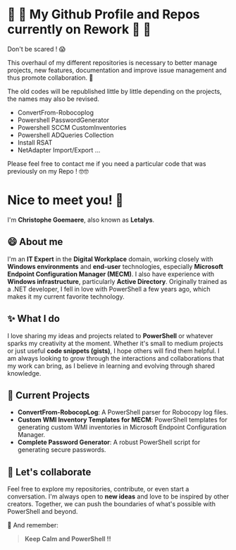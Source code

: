 # :construction: :construction: My Github Profile and Repos currently on Rework :construction: :construction:

Don't be scared ! :scream:

This overhaul of my different repositories is necessary to better manage projects, new features, documentation and improve issue management and thus promote collaboration. :handshake:

The old codes will be republished little by little depending on the projects, the names may also be revised. 

- ConvertFrom-Robocoplog
- Powershell PasswordGenerator
- Powershell SCCM CustomInventories
- Powershell ADQueries Collection
- Install RSAT
- NetAdapter Import/Export
...

Please feel free to contact me if you need a particular code that was previously on my Repo ! :nerd_face::nerd_face:

# Nice to meet you! 👋

I'm **Christophe Goemaere**, also known as **Letalys**.

## 😄 About me
I'm an **IT Expert** in the **Digital Workplace** domain, working closely with **Windows environments** and **end-user** technologies, especially **Microsoft Endpoint Configuration Manager (MECM)**. I also have experience with **Windows infrastructure**, particularly **Active Directory**.
Originally trained as a .NET developer, I fell in love with PowerShell a few years ago, which makes it my current favorite technology.

## ✨ What I do
I love sharing my ideas and projects related to **PowerShell** or whatever sparks my creativity at the moment. Whether it's small to medium projects or just useful **code snippets (gists)**, I hope others will find them helpful. I am always looking to grow through the interactions and collaborations that my work can bring, as I believe in learning and evolving through shared knowledge.

## 🔭 Current Projects
- **ConvertFrom-RobocopLog**: A PowerShell parser for Robocopy log files.
- **Custom WMI Inventory Templates for MECM**: PowerShell templates for generating custom WMI inventories in Microsoft Endpoint Configuration Manager.
- **Complete Password Generator**: A robust PowerShell script for generating secure passwords.

## 👯 Let's collaborate
Feel free to explore my repositories, contribute, or even start a conversation. I'm always open to **new ideas** and love to be inspired by other creators. Together, we can push the boundaries of what's possible with PowerShell and beyond.

💬 And remember:
> **Keep Calm and PowerShell !!** 
